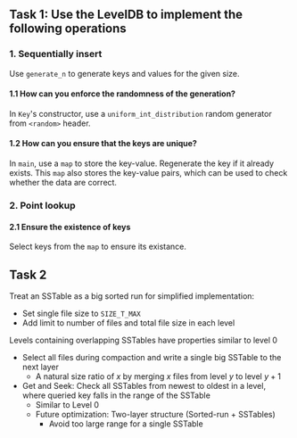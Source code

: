 ## Task 1: Use the LevelDB to implement the following operations

### 1. Sequentially insert

Use `generate_n` to generate keys and values for the given size.

#### 1.1 How can you enforce the randomness of the generation?

In `Key`'s constructor, use a `uniform_int_distribution` random generator from `<random>` header.

#### 1.2 How can you ensure that the keys are unique?

In `main`, use a `map` to store the key-value.
Regenerate the key if it already exists.
This `map` also stores the key-value pairs, which can be used to check whether the data are correct.

### 2. Point lookup

#### 2.1 Ensure the existence of keys

Select keys from the `map` to ensure its existance.

## Task 2

Treat an SSTable as a big sorted run for simplified implementation:
- Set single file size to `SIZE_T_MAX`
- Add limit to number of files and total file size in each level

Levels containing overlapping SSTables have properties similar to level 0
- Select all files during compaction and write a single big SSTable to the next layer
  - A natural size ratio of $x$ by merging $x$ files from level $y$ to level $y + 1$
- Get and Seek: Check all SSTables from newest to oldest in a level, where queried key falls in the range of the SSTable
  - Similar to Level 0
  - Future optimization: Two-layer structure (Sorted-run + SSTables)
    - Avoid too large range for a single SSTable

